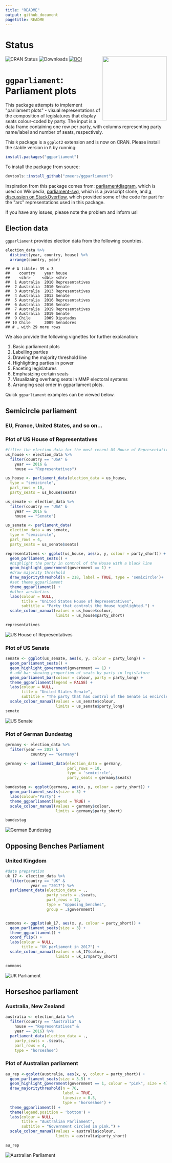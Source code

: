 ```yaml
---
title: "README"
output: github_document
pagetitle: README
---
```


<!-- README.md is generated from README.Rmd. Please edit that file -->




# Status

![CRAN Status](https://www.r-pkg.org/badges/version/ggparliament)
![Downloads](https://cranlogs.r-pkg.org/badges/grand-total/ggparliament)
[![DOI](https://joss.theoj.org/papers/10.21105/joss.01313/status.svg)](https://doi.org/10.21105/joss.01313)
<img src = "man/figures/HexSticker.png" align = "right" width = "200"/>

# `ggparliament`: Parliament plots


This package attempts to implement "parliament plots" - visual representations of the composition of legislatures that display seats colour-coded by party. The input is a data frame containing one row per party, with columns representing party name/label and number of seats, respectively.

This `R` package is a `ggplot2` extension and is now on CRAN. Please install the stable version in `R` by running:


```r
install.packages("ggparliament")
```

To install the package from source:

```r
devtools::install_github("zmeers/ggparliament")
```

Inspiration from this package comes from: [parliamentdiagram](https://github.com/slashme/parliamentdiagram), which
is used on Wikipedia, [parliament-svg](https://github.com/juliuste/parliament-svg), which is a javascript clone, and [a discussion on StackOverflow](https://stackoverflow.com/questions/42729174/creating-a-half-donut-or-parliamentary-seating-chart), which provided some of the code for part for the "arc" representations used in this package.


If you have any issues, please note the problem and inform us!


## Election data

`ggparliament` provides election data from the following countries. 


```r
election_data %>% 
  distinct(year, country, house) %>% 
  arrange(country, year)
```

```
## # A tibble: 39 x 3
##    country    year house          
##    <chr>     <dbl> <chr>          
##  1 Australia  2010 Representatives
##  2 Australia  2010 Senate         
##  3 Australia  2013 Representatives
##  4 Australia  2013 Senate         
##  5 Australia  2016 Representatives
##  6 Australia  2016 Senate         
##  7 Australia  2019 Representatives
##  8 Australia  2019 Senate         
##  9 Chile      2009 Diputados      
## 10 Chile      2009 Senadores      
## # … with 29 more rows
```

We also provide the following vignettes for further explanation:

1. Basic parliament plots
2. Labelling parties
3. Drawing the majority threshold line
4. Highlighting parties in power
5. Faceting legislatures
6. Emphasizing certain seats
7. Visualizaing overhang seats in MMP electoral systems
8. Arranging seat order in ggparliament plots.

Quick `ggparliament` examples can be viewed below.

## Semicircle parliament

### EU, France, United States, and so on...


### Plot of US House of Representatives



```r
#filter the election data for the most recent US House of Representatives
us_house <- election_data %>%
  filter(country == "USA" &
    year == 2016 &
    house == "Representatives")

us_house <- parliament_data(election_data = us_house,
  type = "semicircle",
  parl_rows = 10,
  party_seats = us_house$seats)

us_senate <- election_data %>%
  filter(country == "USA" &
    year == 2016 &
    house == "Senate")

us_senate <- parliament_data(
  election_data = us_senate,
  type = "semicircle",
  parl_rows = 4,
  party_seats = us_senate$seats)
```


```r
representatives <- ggplot(us_house, aes(x, y, colour = party_short)) +
  geom_parliament_seats() + 
  #highlight the party in control of the House with a black line
  geom_highlight_government(government == 1) +
  #draw majority threshold
  draw_majoritythreshold(n = 218, label = TRUE, type = 'semicircle')+
  #set theme_ggparliament
  theme_ggparliament() +
  #other aesthetics
  labs(colour = NULL, 
       title = "United States House of Representatives",
       subtitle = "Party that controls the House highlighted.") +
  scale_colour_manual(values = us_house$colour, 
                      limits = us_house$party_short) 

representatives
```

![US House of Representatives](figure/unnamed-chunk-6-1.png)

### Plot of US Senate


```r
senate <- ggplot(us_senate, aes(x, y, colour = party_long)) +
  geom_parliament_seats() + 
  geom_highlight_government(government == 1) +
  # add bar showing proportion of seats by party in legislature
  geom_parliament_bar(colour = colour, party = party_long) + 
  theme_ggparliament(legend = FALSE) +
  labs(colour = NULL, 
       title = "United States Senate",
       subtitle = "The party that has control of the Senate is encircled in black.") +
  scale_colour_manual(values = us_senate$colour,
                      limits = us_senate$party_long)
senate 
```

![US Senate](figure/unnamed-chunk-7-1.png)


### Plot of German Bundestag


```r
germany <- election_data %>%
  filter(year == 2017 & 
           country == "Germany") 

germany <- parliament_data(election_data = germany, 
                           parl_rows = 10,
                           type = 'semicircle',
                           party_seats = germany$seats)

bundestag <- ggplot(germany, aes(x, y, colour = party_short)) +
  geom_parliament_seats(size = 3) +
  labs(colour="Party") +  
  theme_ggparliament(legend = TRUE) +
  scale_colour_manual(values = germany$colour, 
                      limits = germany$party_short) 

bundestag
```

![German Bundestag](figure/unnamed-chunk-8-1.png)

## Opposing Benches Parliament



### United Kingdom


```r
#data preparation
uk_17 <- election_data %>% 
  filter(country == "UK" & 
           year == "2017") %>% 
  parliament_data(election_data = .,
                  party_seats = .$seats,
                  parl_rows = 12,
                  type = "opposing_benches",
                  group = .$government)


commons <- ggplot(uk_17, aes(x, y, colour = party_short)) +
  geom_parliament_seats(size = 3) + 
  theme_ggparliament() + 
  coord_flip() + 
  labs(colour = NULL, 
       title = "UK parliament in 2017") +
  scale_colour_manual(values = uk_17$colour, 
                      limits = uk_17$party_short)

commons
```

![UK Parliament](figure/unnamed-chunk-9-1.png)



## Horseshoe parliament

### Australia, New Zealand


```r
australia <- election_data %>%
  filter(country == "Australia" &
    house == "Representatives" &
    year == 2016) %>% 
  parliament_data(election_data = .,
    party_seats = .$seats,
    parl_rows = 4,
    type = "horseshoe")
```

### Plot of Australian parliament


```r
au_rep <-ggplot(australia, aes(x, y, colour = party_short)) +
  geom_parliament_seats(size = 3.5) + 
  geom_highlight_government(government == 1, colour = "pink", size = 4) + 
  draw_majoritythreshold(n = 76, 
                         label = TRUE, 
                         linesize = 0.5,
                         type = 'horseshoe') + 
  theme_ggparliament() +
  theme(legend.position = 'bottom') + 
  labs(colour = NULL,
       title = "Australian Parliament",
       subtitle = "Government circled in pink.") +
  scale_colour_manual(values = australia$colour, 
                      limits = australia$party_short) 

au_rep
```

![Australian Parliament](figure/unnamed-chunk-11-1.png)





